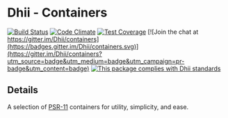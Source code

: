 # Dhii - Containers

[![Build Status](https://travis-ci.org/Dhii/containers.svg?branch=master)](https://travis-ci.org/Dhii/containers)
[![Code Climate](https://codeclimate.com/github/Dhii/containers/badges/gpa.svg)](https://codeclimate.com/github/Dhii/containers)
[![Test Coverage](https://codeclimate.com/github/Dhii/containers/badges/coverage.svg)](https://codeclimate.com/github/Dhii/containers/coverage)
[![Join the chat at https://gitter.im/Dhii/containers](https://badges.gitter.im/Dhii/containers.svg)](https://gitter.im/Dhii/containers?utm_source=badge&utm_medium=badge&utm_campaign=pr-badge&utm_content=badge)
[![This package complies with Dhii standards](https://img.shields.io/badge/Dhii-Compliant-green.svg?style=flat-square)][Dhii]

## Details
A selection of [PSR-11][] containers for utility, simplicity, and ease.


[Dhii]: https://github.com/Dhii/dhii
[PSR-11]: https://github.com/php-fig/fig-standards/blob/master/accepted/PSR-11-container.md
